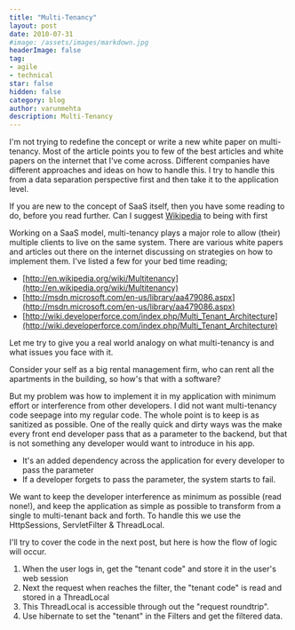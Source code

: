 ```yaml
---
title: "Multi-Tenancy"
layout: post
date: 2010-07-31
#image: /assets/images/markdown.jpg
headerImage: false
tag:
- agile
- technical
star: false
hidden: false
category: blog
author: varunmehta
description: Multi-Tenancy
---
```


I'm not trying to redefine the concept or write a new white paper on multi-tenancy. Most of the article points you to few of the best articles and white papers on the internet that I've come across. Different companies have different approaches and ideas on how to handle this. I try to handle this from a data separation perspective first and then take it to the application level.

If you are new to the concept of SaaS itself, then you have some reading to do, before you read further. Can I suggest [Wikipedia](http://en.wikipedia.org/wiki/SaaS) to being with first

Working on a SaaS model, multi-tenancy plays a major role to allow (their) multiple clients to live on the same system. There are various white papers and articles out there on the internet discussing on strategies on how to implement them. I've listed a few for your bed time reading;
* [http://en.wikipedia.org/wiki/Multitenancy](http://en.wikipedia.org/wiki/Multitenancy)
* [http://msdn.microsoft.com/en-us/library/aa479086.aspx](http://msdn.microsoft.com/en-us/library/aa479086.aspx)
* [http://wiki.developerforce.com/index.php/Multi_Tenant_Architecture](http://wiki.developerforce.com/index.php/Multi_Tenant_Architecture)

Let me try to give you a real world analogy on what multi-tenancy is and what issues you face with it.

Consider your self as a big rental management firm, who can rent all the apartments in the building, so how's that with a software?

But my problem was how to implement it in my application with minimum effort or interference from other developers. I did not want multi-tenancy code seepage into my regular code. The whole point is to keep is as sanitized as possible. One of the really quick and dirty ways was the make every front end developer pass that as a parameter to the backend, but that is not something any developer would want to introduce in his app.

 * It's an added dependency across the application for every developer to pass the parameter
 * If a developer forgets to pass the parameter, the system starts to fail.

We want to keep the developer interference as minimum as possible (read none!), and keep the application as simple as possible to transform from a single to multi-tenant back and forth. To handle this we use the HttpSessions, ServletFilter & ThreadLocal.

I'll try to cover the code in the next post, but here is how the flow of logic will occur.

1. When the user logs in, get the "tenant code" and store it in the user's web session
2. Next the request when reaches the filter, the "tenant code" is read and stored in a ThreadLocal
3. This ThreadLocal is accessible through out the "request roundtrip".
4. Use hibernate to set the "tenant" in the Filters and get the filtered data.
